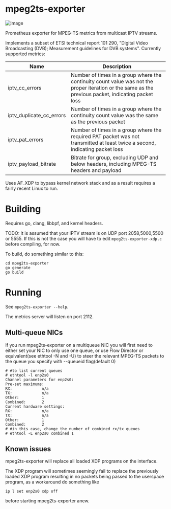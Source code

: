 # mpeg2ts-exporter
![image](https://github.com/wwijkander/mpeg2ts-exporter/assets/39839969/e7f3c9e9-75e7-49bb-ac03-f61271f2c394)

Prometheus exporter for MPEG-TS metrics from multicast IPTV streams. 

Implements a subset of ETSI technical report 101 290,  "Digital Video Broadcasting (DVB); Measurement guidelines for DVB systems". Currently supported metrics:

Name | Description
--- | ---
iptv_cc_errors | Number of times in a group where the continuity count value was not the proper iteration or the same as the previous packet, indicating packet loss
iptv_duplicate_cc_errors | Number of times in a group where the continuity count value was the same as the previous packet
iptv_pat_errors | Number of times in a group where the required PAT packet was not transmitted at least twice a second, indicating packet loss
iptv_payload_bitrate | Bitrate for group, excluding UDP and below headers, including MPEG-TS headers and payload

Uses AF_XDP to bypass kernel network stack and as a result requires a fairly recent Linux to run.

# Building

Requires go, clang, libbpf, and kernel headers.

TODO: It is assumed that your IPTV stream is on UDP port 2058,5000,5500 or 5555. If this is not the case you will have to edit `mpeg2ts-exporter-xdp.c` before compiling, for now.

To build, do something similar to this:

```
cd mpeg2ts-exporter
go generate
go build
```

# Running

See `mpeg2ts-exporter --help`.

The metrics server will listen on port 2112.

## Multi-queue NICs

If you run mpeg2ts-exporter on a multiqueue NIC you will first need to either set your NIC to only use one queue, or use Flow Director or equivalent(see ethtool -N and -U) to steer the relevant MPEG-TS packets to the queue you specify with --queueid flag(default 0)

```
# #to list current queues
# ethtool -l enp2s0
Channel parameters for enp2s0:
Pre-set maximums:
RX:             n/a
TX:             n/a
Other:          1
Combined:       2
Current hardware settings:
RX:             n/a
TX:             n/a
Other:          1
Combined:       2
# #in this case, change the number of combined rx/tx queues
# ethtool -L enp2s0 combined 1
```

## Known issues

mpeg2ts-exporter will replace all loaded XDP programs on the interface.

The XDP program will sometimes seemingly fail to replace the previously loaded XDP program resulting in no packets being passed to the userspace program, as a workaround do something like
```
ip l set enp2s0 xdp off
```
before starting mpeg2ts-exporter anew.
